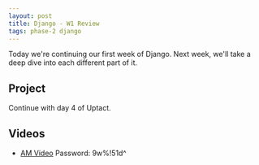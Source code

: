 ```yaml
---
layout: post
title: Django - W1 Review
tags: phase-2 django
---
```


Today we're continuing our first week of Django. Next week, we'll take a deep dive into each different part of it.

## Project

Continue with day 4 of Uptact.

## Videos

* [AM Video](https://us02web.zoom.us/rec/share/_Zd_DaPbzkZIZLOK1XrGa_N-EZm_T6a80SkYq_ZemUlyneW8dNt-bRxEhFBz1Kev) Password: 9w%!51d^

